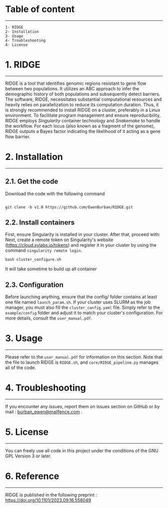 # Table of content
---

	1- RIDGE
	2- Installation
	3- Usage
	4- Troubleshooting
	4- License
# 1. RIDGE
---

RIDGE is a tool that identifies genomic regions resistant to gene flow between two populations. It utilizes an ABC approach to infer the demographic history of both populations and subsequently detect barriers. The software, RIDGE, necessitates substantial computational resources and heavily relies on parallelization to reduce its computation duration. Thus, it is strongly recommended to install RIDGE on a cluster, preferably in a Linux environment. To facilitate program management and ensure reproducibility, RIDGE employs *Singularity* container technology and *Snakemake* to handle the workflow. 
For each locus (also known as a fragment of the genome), RIDGE outputs a Bayes factor indicating the likelihood of it acting as a gene flow barrier.
# 2. Installation
---

## 2.1. Get the code

Download the code with the following command 

```

git clone -b v1.0 https://github.com/EwenBurban/RIDGE.git

```

## 2.2. Install containers

First, ensure Singularity is installed in your cluster. After that, proceed with: Next, create a remote token on Singularity's website (https://cloud.sylabs.io/tokens) and register it in your cluster by using the command `singularity remote login`.  

```
bash cluster_configure.sh
```

It will take sometime to build up all container

## 2.3. Configuration

Before launching anything, ensure that the config/ folder contains at least one file named `launch_param.sh`. If your cluster uses SLURM as the job manager, you must also fill the `cluster_config.yaml` file. Simply refer to the `example/config` folder and adjust it to match your cluster's configuration. 
For more details, consult the `user_manual.pdf`.

# 3. Usage
---
Please refer to the `user_manual.pdf` for information on this section. Note that the file to launch RIDGE is `RIDGE.sh`, and `core/RIDGE_pipeline.py` manages all of the code.

# 4. Troubleshooting
---

If you encounter any issues, report them on issues section on GitHub or by mail : burban_ewen@mailfence.com .

# 5. License
---

You can freely use all code in this project under the conditions of the GNU GPL Version 3 or later.

# 6. Reference
---

RIDGE is published in the following preprint : https://doi.org/10.1101/2023.09.16.558049

